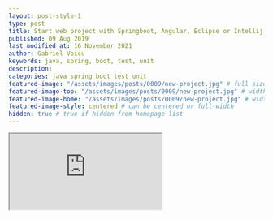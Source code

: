 ```yaml
---
layout: post-style-1
type: post
title: Start web project with Springboot, Angular, Eclipse or Intellij
published: 09 Aug 2019
last_modified_at: 16 November 2021
author: Gabriel Voicu
keywords: java, spring, boot, test, unit 
description: 
categories: java spring boot test unit 
featured-image: "/assets/images/posts/0009/new-project.jpg" # full size
featured-image-top: "/assets/images/posts/0009/new-project.jpg" # width - 1200 (you can add the same URL as for featured-image)
featured-image-home: "/assets/images/posts/0009/new-project.jpg" # width - 600 (you can add the same URL as for featured-image) [use ~square images for homepage-style-1]
featured-image-style: centered # can be centered or full-width
hidden: true # true if hidden from homepage list
---
```

 <div class="ratio ratio-16x9 mb-3">
    <iframe src="https://www.youtube.com/embed/lBnS8tJDfPs" title="YouTube video" allow="accelerometer; autoplay; clipboard-write; encrypted-media; gyroscope; picture-in-picture" allowfullscreen></iframe>
</div>